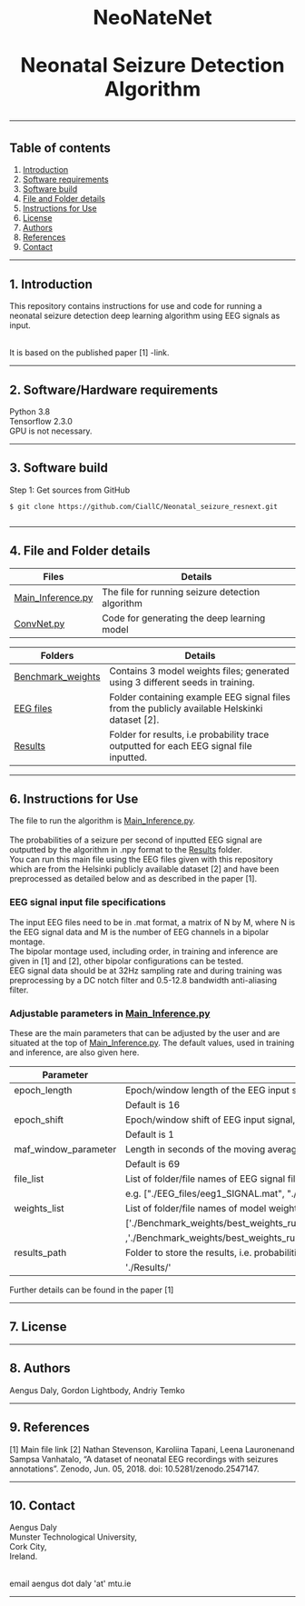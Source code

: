 <h1 align="center" style="display: block; font-size: 2.5em; font-weight: bold; margin-block-start: 1em; margin-block-end: 1em;">  
  <br><br><strong>NeoNateNet</strong>
  <br><br><strong>Neonatal Seizure Detection Algorithm</strong>
  
---  
  ## Table of contents
1. [Introduction](#introduction)  
2. [Software requirements](#software-requirements)  
3. [Software build](#software-build)  
4. [File and Folder details](#File-descriptions)
5. [Instructions for Use](#InstructionsforUse)
6. [License](#License)
7. [Authors](#Authors)
8. [References](#References)
9. [Contact](#Contact)

---  
## 1. Introduction

This repository contains instructions for use and code for running a neonatal seizure detection deep learning algorithm using EEG signals as input.

<br /> It is based on the published paper [1] -link.
 
---  
   
## 2. Software/Hardware requirements
Python 3.8
<br />Tensorflow 2.3.0
<br /> GPU is not necessary.  
___  
## 3. Software build
Step 1: Get sources from GitHub 
```shell   
$ git clone https://github.com/CiallC/Neonatal_seizure_resnext.git
 
```  
___

## 4. File and Folder details
  

| Files                                      | Details                                          |    
|--------------------------------------------|--------------------------------------------------|        
| [Main_Inference.py](Main_Inference.py)     | The file for running seizure detection algorithm |
| [ConvNet.py](ConvNet.py)                   | Code for generating the deep learning model      |


| Folders                                  | Details                                                                                       |    
|------------------------------------------|-----------------------------------------------------------------------------------------------|        
| [Benchmark_weights](./Benchmark_weights) | Contains 3 model weights files; generated using 3 different seeds in training.                |
| [EEG files](./EEG_files)                 | Folder containing example EEG signal files from the publicly available Helskinki dataset [2]. |
| [Results](./Results)                     | Folder for results, i.e probability trace outputted for each EEG signal file inputted.        | 

___

## 6. Instructions for Use

The file to run the algorithm is [Main_Inference.py](Main_Inference.py).  
<br />  The probabilities of a seizure per second of inputted EEG signal are outputted by the algorithm in .npy format to the [Results](./Results) folder.
<br />  You can run this main file using the EEG files given with this repository which are from the Helsinki publicly available dataset [2]
and have been preprocessed as detailed below and as described in the paper  [1].
### EEG signal input file specifications
The input EEG files need to be in .mat format, a matrix of N by M, where N is the EEG signal data and M is the number of EEG channels in a bipolar montage.
<br /> The bipolar montage used, including order, in training and inference are given in [1] and [2], other bipolar configurations can be tested. 
<br /> EEG signal data should be at 32Hz sampling rate and during training was preprocessing by a DC notch filter and 0.5-12.8 bandwidth anti-aliasing filter.

### Adjustable parameters in [Main_Inference.py](Main_Inference.py)
These are the main parameters that can be adjusted by the user and are situated at the top of [Main_Inference.py](Main_Inference.py).  The default values, used in training and inference, are also given here.

| Parameter            | Description                                                                                                                                                                     |    
|----------------------|---------------------------------------------------------------------------------------------------------------------------------------------------------------------------------|
| epoch_length         | Epoch/window length of the EEG input signal, in seconds.                                                                                                                        |
|                      | Default is 16                                                                                                                                                                   |
| epoch_shift          | Epoch/window shift of EEG input signal, in seconds.                                                                                                                             
|                      | Default is 1                                                                                                                                                                    |
| maf_window_parameter | Length in seconds of the moving average filter (maf) window parameter used in the maf.                                                                                          |
|                      | Default is 69                                                                                                                                                                   |
| file_list            | List of folder/file names of EEG signal files to be processed.                                                                                                                  |
|                      | e.g. ["./EEG_files/eeg1_SIGNAL.mat", "./EEG_files/eeg4_SIGNAL.mat"]                                                                                                             |
| weights_list         | List of folder/file names of model weight files; 3 different files exist from 3 different training seed-runs                                                                    |
|                      | ['./Benchmark_weights/best_weights_run0_hski_trained.hdf5',                                                                                                                     |
|                      | ,'./Benchmark_weights/best_weights_run1_hski_trained.hdf5','./Benchmark_weights/best_weights_run2_hski_trained.hdf5','./Benchmark_weights/best_weights_run2_hski_trained.hdf5'] | 
| results_path         | Folder to store the results, i.e. probabilities outputted per individual file                                                                                                   |
|                      | './Results/'                                                                                                                                                                    |

Further details can be found in the paper [1]
___

## 7. License
___
## 8. Authors
Aengus Daly, Gordon Lightbody, Andriy Temko
___
## 9. References
[1]  Main file link
[2]  Nathan Stevenson, Karoliina Tapani, Leena Lauronenand Sampsa Vanhatalo, “A dataset of neonatal EEG recordings with seizures annotations”. Zenodo, Jun. 05, 2018. doi: 10.5281/zenodo.2547147.
___
## 10. Contact

Aengus Daly 
<br /> Munster Technological University,
<br /> Cork City,
<br /> Ireland.

<br /> email aengus dot daly 'at' mtu.ie

___

